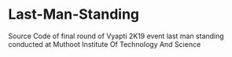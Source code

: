 # Last-Man-Standing
Source Code of final round of Vyapti 2K19 event last man standing conducted at Muthoot Institute Of Technology And Science
